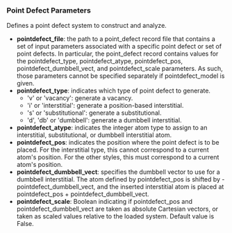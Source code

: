 ### Point Defect Parameters

Defines a point defect system to construct and analyze.

- __pointdefect_file__: the path to a point_defect record file that contains a set of input parameters associated with a specific point defect or set of point defects. In particular, the point_defect record contains values for the pointdefect_type, pointdefect_atype, pointdefect_pos, pointdefect_dumbbell_vect, and pointdefect_scale parameters. As such, those parameters cannot be specified separately if pointdefect_model is given.
- __pointdefect_type__: indicates which type of point defect to generate.
  - 'v' or 'vacancy': generate a vacancy.
  - 'i' or 'interstitial': generate a position-based interstitial.
  - 's' or 'substitutional': generate a substitutional.
  - 'd', 'db' or 'dumbbell': generate a dumbbell interstitial.
- __pointdefect_atype__: indicates the integer atom type to assign to an interstitial, substitutional, or dumbbell interstitial atom.
- __pointdefect_pos__: indicates the position where the point defect is to be placed. For the interstitial type, this cannot correspond to a current atom's position. For the other styles, this must correspond to a current atom's position.
- __pointdefect_dumbbell_vect__: specifies the dumbbell vector to use for a dumbbell interstitial. The atom defined by pointdefect_pos is shifted by -pointdefect_dumbbell_vect, and the inserted interstitial atom is placed at pointdefect_pos + pointdefect_dumbbell_vect.
- __pointdefect_scale__: Boolean indicating if pointdefect_pos and pointdefect_dumbbell_vect are taken as absolute Cartesian vectors, or taken as scaled values relative to the loaded system. Default value is False.